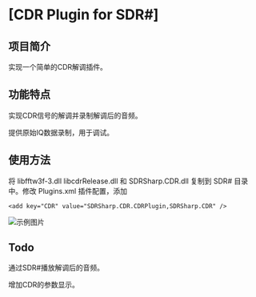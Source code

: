 # [CDR Plugin for SDR#]

## 项目简介
实现一个简单的CDR解调插件。

## 功能特点
实现CDR信号的解调并录制解调后的音频。

提供原始IQ数据录制，用于调试。


## 使用方法
将 libfftw3f-3.dll libcdrRelease.dll 和 SDRSharp.CDR.dll 复制到 SDR# 目录中。修改 Plugins.xml 插件配置，添加 

 ```<add key="CDR" value="SDRSharp.CDR.CDRPlugin,SDRSharp.CDR" /> ``` 


![示例图片](Doc/Screenshort.PNG)

## Todo
通过SDR#播放解调后的音频。

增加CDR的参数显示。